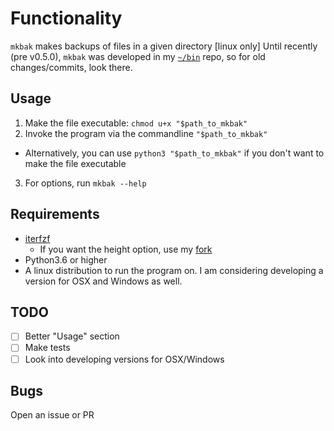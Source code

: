 # Functionality
`mkbak` makes backups of files in a given directory \[linux only]
Until recently (pre v0.5.0), `mkbak` was developed in my [`~/bin`](https://github.com/sudo-julia/bin) repo, so for old changes/commits, look there.


## Usage
1. Make the file executable:
  `chmod u+x "$path_to_mkbak"`
2. Invoke the program via the commandline
  `"$path_to_mkbak"`
  - Alternatively, you can use `python3 "$path_to_mkbak"` if you don't want to make the file executable
3. For options, run `mkbak --help`

## Requirements
  - [iterfzf](https://github.com/dahlia/iterfzf)
    - If you want the height option, use my [fork](https://github.com/sudo-julia/iterfzf)
  - Python3.6 or higher
  - A linux distribution to run the program on. I am considering developing a version for OSX and Windows as well.

## TODO
- [ ] Better "Usage" section
- [ ] Make tests
- [ ] Look into developing versions for OSX/Windows

## Bugs
Open an issue or PR
